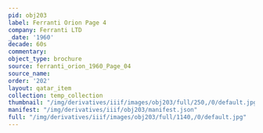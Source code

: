 ```yaml
---
pid: obj203
label: Ferranti Orion Page 4
company: Ferranti LTD
_date: '1960'
decade: 60s
commentary: 
object_type: brochure
source: ferranti_orion_1960_Page_04
source_name: 
order: '202'
layout: qatar_item
collection: temp_collection
thumbnail: "/img/derivatives/iiif/images/obj203/full/250,/0/default.jpg"
manifest: "/img/derivatives/iiif/obj203/manifest.json"
full: "/img/derivatives/iiif/images/obj203/full/1140,/0/default.jpg"
---
```

